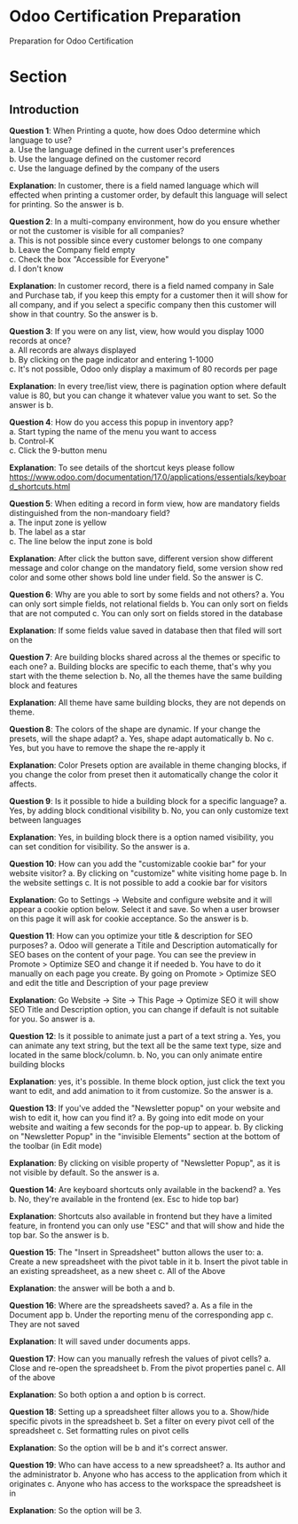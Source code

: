 # Odoo Certification Preparation
Preparation for Odoo Certification




# Section

## Introduction

**Question 1**: When Printing a quote, how does Odoo determine which language to use?  
a. Use the language defined in the current user's preferences  
b. Use the language defined on the customer record  
c. Use the language defined by the company of the users

**Explanation**: In customer, there is a field named language which will effected when printing a customer order, by default this language will select for printing. So the answer is b.

**Question 2**: In a multi-company environment, how do you ensure whether or not the customer is visible for all companies?  
a. This is not possible since every customer belongs to one company  
b. Leave the Company field empty  
c. Check the box "Accessible for Everyone"  
d. I don't know  

**Explanation**: In customer record, there is a field named company in Sale and Purchase tab, if you keep this empty for a customer then it will show for all company, and if you select a specific company then this customer will show in that country. So the answer is b.

**Question 3**: If you were on any list, view, how would you display 1000 records at once?  
a. All records are always displayed  
b. By clicking on the page indicator and entering 1-1000  
c. It's not possible, Odoo only display a maximum of 80 records per page  

**Explanation**: In every tree/list view, there is pagination option where default value is 80, but you can change it whatever value you want to set. So the answer is b.

**Question 4**: How do you access this popup in inventory app?  
a. Start typing the name of the menu you want to access  
b. Control-K  
c. Click the 9-button menu  

**Explanation**: To see details of the shortcut keys please follow https://www.odoo.com/documentation/17.0/applications/essentials/keyboard_shortcuts.html

**Question 5**: When editing a record in form view, how are mandatory fields distinguished from the non-mandoary field?  
a. The input zone is yellow  
b. The label as a star  
c. The line below the input zone is bold  

**Explanation**: After click the button save, different version show different message and color change on the mandatory field, some version show red color and some other shows bold line under field. So the answer is C.

**Question 6**: Why are you able to sort by some fields and not others?
a. You can only sort simple fields, not relational fields
b. You can only sort on fields that are not computed
c. You can only sort on fields stored in the database

**Explanation**: If some fields value saved in database then that filed will sort on the

**Question 7**: Are building blocks shared across al the themes or specific to each one?
a. Building blocks are specific to each theme, that's why you start with the theme selection
b. No, all the themes have the same building block and features

**Explanation**: All theme have same building blocks, they are not depends on theme.

**Question 8**: The colors of the shape are dynamic. If your change the presets, will the shape adapt?
a. Yes, shape adapt automatically
b. No
c. Yes, but you have to remove the shape the re-apply it

**Explanation**: Color Presets option are available in theme changing blocks, if you change the color from preset then it automatically change the color it affects.

**Question 9**: Is it possible to hide a building block for a specific language?
a. Yes, by adding block conditional visibility
b. No, you can only customize text between languages

**Explanation**:  Yes, in building block there is a option named visibility, you can set condition for visibility. So the answer is a.

**Question 10**: How can you add the "customizable cookie bar"  for your website visitor?
a. By clicking on "customize" white visiting home page
b. In the website settings
c. It is not possible to add a cookie bar for visitors

**Explanation**: Go to Settings -> Website and configure website and it will appear a cookie option below. Select it and save. So when a user browser on this page it will ask for cookie acceptance. So the answer is b.

**Question 11**: How can you optimize your title & description for SEO purposes?
a. Odoo will generate a Titile and Description automatically for SEO bases on the content of your page. You can see the preview in Promote > Optimize SEO and change it if needed
b. You have to do it manually on each page you create. By going on Promote > Optimize SEO and edit the title and Description of your page preview

**Explanation**: Go Website -> Site -> This Page -> Optimize SEO it will show SEO Title and Description option, you can change if default is not suitable for you. So answer is a.

**Question 12**: Is it possible to animate just a part of a text string
a. Yes, you can animate any text string, but the text all be the same text type, size and located in the same block/column.
b. No, you can only animate entire building blocks

**Explanation**: yes, it's possible. In theme block option, just click the text you want to edit, and add animation to it from customize. So the answer is a.

**Question 13**: If you've added the "Newsletter popup" on your website and wish to edit it, how can you find it?
a. By going into edit mode on your website and waiting a few seconds for the pop-up to appear.
b. By clicking on "Newsletter Popup" in the "invisible Elements" section at the bottom of the toolbar (in Edit mode)

**Explanation**: By clicking on visible property of "Newsletter Popup", as it is not visible by default. So the answer is a.

**Question 14**: Are keyboard shortcuts only available in the backend?
a. Yes
b. No, they're available in the frontend (ex. Esc to hide top bar)

**Explanation**: Shortcuts also available in frontend but they have a limited feature, in frontend you can only use "ESC" and that will show and hide the top bar. So the answer is b.

**Question 15**: The "Insert in Spreadsheet" button allows the user to:
a. Create a new spreadsheet with the pivot table in it
b. Insert the pivot table in an existing spreadsheet, as a new sheet
c. All of the Above

**Explanation**: the answer will be both a and b.

**Question 16**: Where are the spreadsheets saved?
a. As a file in the Document app
b. Under the reporting menu of the corresponding app
c. They are not saved

**Explanation**: It will saved under documents apps.

**Question 17**: How can you manually refresh the values of pivot cells?
a. Close and re-open the spreadsheet
b. From the pivot properties panel
c. All of the above

**Explanation**: So both option a and option b is correct.

**Question 18**: Setting up a spreadsheet filter allows you to
a. Show/hide specific pivots in the spreadsheet
b. Set a filter on every pivot cell of the spreadsheet
c. Set formatting rules on pivot cells

**Explanation**: So the option will be b and it's correct answer.

**Question 19**: Who can have access to a new spreadsheet?
a. Its author and the administrator
b. Anyone who has access to the application from which it originates
c. Anyone who has access to the workspace the spreadsheet is in

**Explanation**: So the option will be 3.
